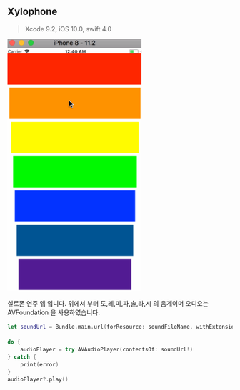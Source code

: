 ## Xylophone
> Xcode 9.2, iOS 10.0, swift 4.0

<img src="/Img/xylophone.gif" title="Xylophone" width="300px" float="center">

실로폰 연주 앱 입니다. 위에서 부터 도,레,미,파,솔,라,시 의 음계이며
오디오는 AVFoundation 을 사용하였습니다.

```swift
let soundUrl = Bundle.main.url(forResource: soundFileName, withExtension: "wav")

do {
    audioPlayer = try AVAudioPlayer(contentsOf: soundUrl!)
} catch {
    print(error)
}
audioPlayer?.play()
```
